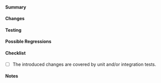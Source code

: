 <!--
  Thank you for making cluster-api-provider-lxc better. Please fill the template below
  with more details.
-->

#### Summary
<!--
   Please explain the changes made in this pull request in a few short sentences.

   Link to any related issues and/or comments, e.g.

   Closes #issue-number
   References #issue-number
-->

#### Changes
<!-- Please explain the list of changes made in this PR. Mention any user-facing changes. -->

#### Testing
<!-- Please explain how you tested your changes. -->

#### Possible Regressions
<!-- (This section is optional). Could these changes introduce regressions in existing functionality? -->

#### Checklist
<!-- Please verify that you have done the following -->

* [ ] The introduced changes are covered by unit and/or integration tests.

#### Notes
<!-- Please add any other information that you think may be relevant -->
